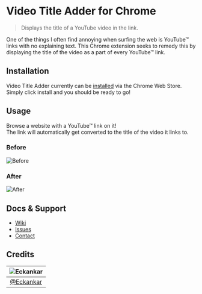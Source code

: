 Video Title Adder for Chrome
============
> Displays the title of a YouTube video in the link.

One of the things I often find annoying when surfing the web is YouTube™ links with no explaining text.
This Chrome extension seeks to remedy this by displaying the title of the video as a part of every YouTube™ link.

## Installation
Video Title Adder currently can be [installed] via the Chrome Web Store. Simply click install and you should be ready to go!

## Usage
Browse a website with a YouTube™ link on it!  
The link will automatically get converted to the title of the video it links to.

### Before
![Before](http://imgur.com/CFaS91O.jpg)   

### After
![After](http://imgur.com/Tm28Hvl.jpg)

## Docs & Support
 - [Wiki](wiki)
 - [Issues](issues)
 - [Contact](contact)

## Credits

|![Eckankar][eckankar-image]|
|:--------:|
| [@Eckankar] |


<!-- Links-->
[installed]: https://chrome.google.com/webstore/detail/ddpephnhacfpgcemhioaejgenlgadnnh
[@Eckankar]: https://github.com/Eckankar
[eckankar-image]: https://avatars3.githubusercontent.com/u/21243?v=3&s=125
